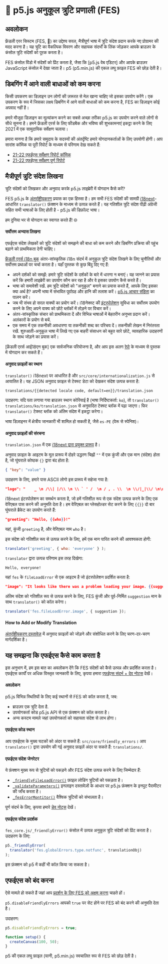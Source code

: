 
# 🌸 p5.js अनुकूल त्रुटि प्रणाली (FES)
## अवलोकन

फ्रेंडली एरर सिस्टम (FES, 🌸) का उद्देश्य सरल, मैत्रीपूर्ण भाषा में त्रुटि संदेश प्रदान करके नए प्रोग्रामर की मदद करना है। यह त्रुटि का वैकल्पिक विवरण और सहायक संदर्भों के लिंक जोड़कर आपके ब्राउज़र के कंसोल त्रुटि संदेशों को पूरक करता है।

FES कंसोल विंडो में संदेशों को प्रिंट करता है, जैसा कि [p5.js वेब एडिटर] और आपके ब्राउज़र JavaScript कंसोल में देखा जाता है। p5 (p5.min.js) की एकल लघु फ़ाइल FES को छोड़ देती है।

[p5.js वेब संपादक]: https://editor.p5js.org/

## डिबगिंग में आने वाली बाधाओं को कम करना
किसी उपकरण का डिज़ाइन उन लोगों की ज़रूरत से मेल खाना चाहिए जो इसका उपयोग करेंगे। एक उपकरण के रूप में जिसका लक्ष्य डिबगिंग में आने वाली बाधाओं को कम करना है, FES का डिज़ाइन कोई अपवाद नहीं है।

हमारे मौजूदा डिज़ाइन का मूल्यांकन करने का सबसे अच्छा तरीका p5.js का उपयोग करने वाले लोगों से सीधे सुनना है। हमने फ्रेंडली एरर्स के लिए फीडबैक और भविष्य की शुभकामनाएं इकट्ठा करने के लिए 2021 में एक सामुदायिक सर्वेक्षण चलाया।

हमारा मानना ​​है कि हमारे समुदाय के सदस्यों की अंतर्दृष्टि हमारे योगदानकर्ताओं के लिए उपयोगी होगी। आप सारांश कॉमिक या पूरी रिपोर्ट के माध्यम से परिणाम देख सकते हैं:
* [21-22 एफईएस सर्वेक्षण रिपोर्ट कॉमिक]
* [21-22 एफईएस सर्वेक्षण पूर्ण रिपोर्ट]


[21-22 एफईएस सर्वेक्षण रिपोर्ट कॉमिक]: ​​https://almchung.github.io/p5jsFESsurvey/
[21-22 एफईएस सर्वेक्षण पूर्ण रिपोर्ट]: https://observablehq.com/@almchung/p5-fes-21-survey

## मैत्रीपूर्ण त्रुटि संदेश लिखना

त्रुटि संदेशों को लिखकर और अनुवाद करके p5.js लाइब्रेरी में योगदान कैसे करें?

FES p5.js के [अंतर्राष्ट्रीयकरण] प्रयास का एक हिस्सा है। हम सभी FES संदेशों की सामग्री [i18next]-आधारित `translator()` फ़ंक्शन के माध्यम से उत्पन्न करते हैं। यह गतिशील त्रुटि संदेश पीढ़ी अंग्रेजी सहित सभी भाषाओं के लिए होती है - p5.js की डिफ़ॉल्ट भाषा।

हम दुनिया भर से योगदान का स्वागत करते हैं! 🌐

[अंतर्राष्ट्रीयकरण]: https://github.com/processing/p5.js/blob/main/contributor_docs/internationalization.md
[i18next]: https://www.i18next.com/

#### सर्वोत्तम अभ्यास लिखना

एफईएस संदेश लेखकों को त्रुटि संदेशों को समझने की बाधा को कम करने और डिबगिंग प्रक्रिया की पहुंच बढ़ाने को प्राथमिकता देनी चाहिए।


[फ्रेंडली एरर्स i18n बुक] अंतर-सांस्कृतिक i18n संदर्भ में अनुकूल त्रुटि संदेश लिखने के लिए चुनौतियों और सर्वोत्तम प्रथाओं पर चर्चा करता है। यहाँ पुस्तक से कुछ बिंदु दिए गए हैं:

* अपने दर्शकों को समझें: हमारे त्रुटि संदेशों के दर्शकों के बारे में धारणा न बनाएं। यह जानने का प्रयास करें कि हमारी लाइब्रेरी का उपयोग कौन कर रहा है और वे इसका उपयोग कैसे करते हैं।
* भाषा को समावेशी रखें. हम त्रुटि संदेशों को "अनुकूल" बनाने का प्रयास करते हैं, आपके लिए इसका क्या अर्थ है? अपनी भाषा में संभावित पूर्वाग्रह और हानि की तलाश करें। [p5.js आचार संहिता] का पालन करें।
* जब भी संभव हो सरल वाक्यों का प्रयोग करें। i18नेक्स्ट की [इंटरपोलेशन] सुविधा का सर्वोत्तम उपयोग करने के लिए अपने वाक्य को छोटे ब्लॉकों में तोड़ने पर विचार करें।
* अंतर-सांस्कृतिक संचार को प्राथमिकता दें और विभिन्न भाषाओं में बेहतरीन अनुभव प्रदान करें। अलंकारों के प्रयोग से बचें.
* एक समय में एक तकनीकी अवधारणा या तकनीकी शब्द का परिचय दें। तकनीकी लेखन में निरंतरता रखें. शुरुआती-अनुकूल भाषा में लिखे गए एक बाहरी संसाधन को बहुत सारे छोटे, व्यावहारिक उदाहरणों के साथ जोड़ने का प्रयास करें।

[फ्रेंडली एरर्स i18n बुक]: https://almchung.github.io/p5-fes-i18n-book/
[इंटरपोलेशन]: https://www.i18next.com/translation-function/interpolation
[p5.js आचार संहिता]: https://github.com/processing/p5.js/blob/main/CODE_OF_CONDUCT.md#p5js-code-of-conduct
[विशेषज्ञ ब्लाइंड स्पॉट]: https://tilt.colostate.edu/TipsAndGuides/Tip/181

[फ्रेंडली एरर्स आई18एन बुक] एक सार्वजनिक परियोजना है, और आप इस अलग [रेपो] के माध्यम से पुस्तक में योगदान कर सकते हैं।

[रेपो]: https://github.com/almchung/p5-fes-i18n-book

[repo]: https://github.com/almchung/p5-fes-i18n-book


#### अनुवाद फ़ाइलों का स्थान
`translator()` i18next पर आधारित है और `src/core/internationalization.js` से आयातित है। यह JSON अनुवाद फ़ाइल से टेक्स्ट डेटा को देखकर संदेश उत्पन्न करता है:

```
translations/{{detected locale code, default=en}}/translation.json
```

उदाहरण:
यदि पता लगाया गया ब्राउज़र स्थान कोरियाई है (भाषा निर्दिष्टकर्ता: `ko`), तो `translator()` `translations/ko/translation.json` से अनुवादित टेक्स्ट ब्लॉक में पढ़ा जाएगा। फिर `translator()` टेक्स्ट ब्लॉक को अंतिम संदेश में इकट्ठा करेगा।

भाषा डिज़ाइनर में क्षेत्रीय जानकारी भी शामिल हो सकती है, जैसे `es-PE` (पेरू से स्पेनिश)।

#### अनुवाद फ़ाइलों की संरचना
`translation.json` में एक [i18next द्वारा प्रयुक्त प्रारूप](https://www.i18next.com/misc/json-format) है।

अनुवाद फ़ाइल के आइटम के मूल प्रारूप में दोहरे उद्धरण चिह्नों `""` में एक कुंजी और एक मान (संदेश) होता है, जो घुंघराले कोष्ठक `{}` द्वारा बंद होता है:
```json
{ "key": "value" }
```

उदाहरण के लिए, हमारे पास ASCII लोगो इस प्रारूप में सहेजा गया है:
```json
"logo": "    _ \n /\\| |/\\ \n \\ ` ' /  \n / , . \\  \n \\/|_|\\/ \n\n"
```
i18next इंटरपोलेशन का समर्थन करता है, जो हमें गतिशील रूप से एक संदेश उत्पन्न करने के लिए एक वेरिएबल पास करने की अनुमति देता है। हम वेरिएबल का प्लेसहोल्डर सेट करने के लिए `{{}}` दो बार घुंघराले ब्रैकेट का उपयोग करते हैं:
```json
"greeting": "Hello, {{who}}!"
```

यहां, कुंजी `greeting` है, और वेरिएबल नाम `who` है।

इस संदेश को गतिशील रूप से उत्पन्न करने के लिए, हमें एक मान पारित करने की आवश्यकता होगी:

```JavaScript
translator('greeting', { who: 'everyone' } );
```

`translator` द्वारा उत्पन्न परिणाम इस तरह दिखेगा:

```
Hello, everyone!
```


यहां `fes` के `fileLoadError` से एक आइटम है जो इंटरपोलेशन प्रदर्शित करता है:
```json
"image": "It looks like there was a problem loading your image. {{suggestion}}"
```

अंतिम संदेश को गतिशील रूप से उत्पन्न करने के लिए, FES कुंजी और पूर्व-निर्मित `suggestion` मान के साथ `translator()` को कॉल करेगा।

```JavaScript
translator('fes.fileLoadError.image', { suggestion });
```

#### How to Add or Modify Translation

[अंतर्राष्ट्रीयकरण दस्तावेज़] में अनुवाद फ़ाइलों को जोड़ने और संशोधित करने के लिए चरण-दर-चरण मार्गदर्शिका है।

[अंतर्राष्ट्रीयकरण दस्तावेज़]: https://github.com/processing/p5.js/blob/main/contributor_docs/internationalization.md

## यह समझना कि एफईएस कैसे काम करता है
इस अनुभाग में, हम इस बात का अवलोकन देंगे कि FES संदेशों को कैसे उत्पन्न और प्रदर्शित करता है। एफईएस कार्यों पर अधिक विस्तृत जानकारी के लिए, कृपया हमारा [एफईएस संदर्भ + देव नोट्स] देखें।

[एफईएस संदर्भ + देव नोट्स]: https://github.com/processing/p5.js/tree/main/src/core/friendly_errors#fes-reference-and-notes-from-developers


#### अवलोकन
p5.js विभिन्न स्थितियों के लिए कई स्थानों से FES को कॉल करता है, जब:
* ब्राउज़र एक त्रुटि देता है.
* उपयोगकर्ता कोड p5.js API से एक फ़ंक्शन को कॉल करता है।
* अन्य कस्टम मामले जहां उपयोगकर्ता को सहायता संदेश से लाभ होगा।

#### एफईएस कोड स्थान
आप एफईएस के मुख्य घटकों को अंदर पा सकते हैं:
`src/core/friendly_errors`।
आप `translator()`  द्वारा उपयोग की गई अनुवाद फ़ाइलें अंदर पा सकते हैं:
`translations/`.

#### एफईएस संदेश जेनरेटर
ये फ़ंक्शन मुख्य रूप से त्रुटियों को पकड़ने और FES संदेश उत्पन्न करने के लिए जिम्मेदार हैं:
* [`_friendlyFileLoadError()`] फ़ाइल लोडिंग त्रुटियों को पकड़ता है।
* [`_validateParameters()`] इनलाइन दस्तावेज़ों के आधार पर p5.js फ़ंक्शन के इनपुट पैरामीटर की जाँच करता है।
* [`_fesErrorMontitor()`] वैश्विक त्रुटियों को संभालता है।

पूर्ण संदर्भ के लिए, कृपया हमारे [डेव नोट्स] देखें।

[`_friendlyFileLoadError()`]: https://github.com/processing/p5.js/blob/main/contributor_docs/fes_reference_dev_notes.md#_friendlyfileloaderror
[`_validateParameters()`]: https://github.com/processing/p5.js/blob/main/contributor_docs/fes_reference_dev_notes.md#validateparameters
[`_fesErrorMontitor()`]: https://github.com/processing/p5.js/blob/main/contributor_docs/fes_reference_dev_notes.md#feserrormonitor
[डेव नोट्स]: https://github.com/processing/p5.js/blob/main/contributor_docs/fes_reference_dev_notes.md


#### एफईएस संदेश प्रदर्शक
`fes_core.js/_friendlyError()` कंसोल में उत्पन्न अनुकूल त्रुटि संदेशों को प्रिंट करता है। उदाहरण के लिए:

```JavaScript
p5._friendlyError(
  translator('fes.globalErrors.type.notfunc', translationObj)
);
```
इस फ़ंक्शन को p5 में कहीं भी कॉल किया जा सकता है।

## एफईएस को बंद करना
ऐसे मामले हो सकते हैं जहां आप [प्रदर्शन के लिए FES को अक्षम करना](https://github.com/processing/p5.js/wiki/Optimize-p5.js-Code-for-Performance#disable-the-friendly-error-system-fes) चाहते हों।

`p5.disableFriendlyErrors` आपको `true` पर सेट होने पर FES को बंद करने की अनुमति देता है।

उदाहरण:

```JavaScript
p5.disableFriendlyErrors = true;

function setup() {
  createCanvas(100, 50);
}
```

p5 की एकल लघु फ़ाइल (यानी, p5.min.js) स्वचालित रूप से FES को छोड़ देती है।